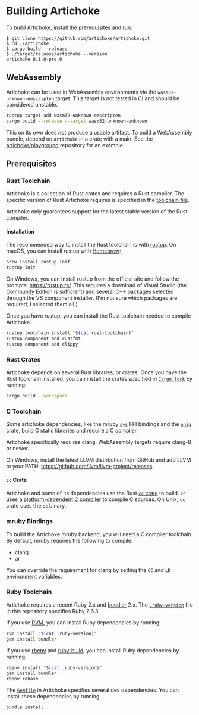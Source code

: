 # Building Artichoke

To build Artichoke, install the [prerequisites](#prerequisites) and run:

```console
$ git clone https://github.com/artichoke/artichoke.git
$ cd ./artichoke
$ cargo build --release
$ ./target/release/artichoke --version
artichoke 0.1.0-pre.0
```

## WebAssembly

Artichoke can be used in WebAssembly environments via the
`wasm32-unknown-emscripten` target. This target is not tested in CI and should
be considered unstable.

```sh
rustup target add wasm32-unknown-emscripten
cargo build --release --target wasm32-unknown-unknown
```

This on its own does not produce a usable artifact. To build a WebAssembly
bundle, depend on `artichoke` in a crate with a main. See the
[artichoke/playground] repository for an example.

## Prerequisites

### Rust Toolchain

Artichoke is a collection of Rust crates and requires a Rust compiler. The
specific version of Rust Artichoke requires is specified in the
[toolchain file](rust-toolchain).

Artichoke only guarantees support for the latest stable version of the Rust
compiler.

#### Installation

The recommended way to install the Rust toolchain is with [rustup]. On macOS,
you can install rustup with [Homebrew]:

```sh
brew install rustup-init
rustup-init
```

On Windows, you can install rustup from the official site and follow the
prompts: <https://rustup.rs/>. This requires a download of Visual Studio (the
[Community Edition][vs-community] is sufficient) and several C++ packages
selected through the VS component installer. (I'm not sure which packages are
required; I selected them all.)

Once you have rustup, you can install the Rust toolchain needed to compile
Artichoke.

```sh
rustup toolchain install "$(cat rust-toolchain)"
rustup component add rustfmt
rustup component add clippy
```

### Rust Crates

Artichoke depends on several Rust libraries, or crates. Once you have the Rust
toolchain installed, you can install the crates specified in
[`Cargo.lock`](Cargo.lock) by running:

```sh
cargo build --workspace
```

### C Toolchain

Some artichoke dependencies, like the mruby [`sys`](artichoke-backend/src/sys)
FFI bindings and the [`onig`] crate, build C static libraries and require a C
compiler.

Artichoke specifically requires clang. WebAssembly targets require clang-8 or
newer.

On Windows, install the latest LLVM distribution from GitHub and add LLVM to
your PATH: <https://github.com/llvm/llvm-project/releases>.

#### `cc` Crate

Artichoke and some of its dependencies use the Rust [`cc` crate] to build. `cc`
uses a [platform-dependent C compiler] to compile C sources. On Unix, `cc` crate
uses the `cc` binary.

### mruby Bindings

To build the Artichoke mruby backend, you will need a C compiler toolchain. By
default, mruby requires the following to compile:

- clang
- ar

You can override the requirement for clang by setting the `CC` and `LD`
environment variables.

### Ruby Toolchain

Artichoke requires a recent Ruby 2.x and [bundler] 2.x. The
[`.ruby-version`](.ruby-version) file in this repository specifies Ruby 2.6.3.

If you use [RVM], you can install Ruby dependencies by running:

```sh
rvm install "$(cat .ruby-version)"
gem install bundler
```

If you use [rbenv] and [ruby-build], you can install Ruby dependencies by
running:

```sh
rbenv install "$(cat .ruby-version)"
gem install bundler
rbenv rehash
```

The [`Gemfile`](Gemfile) in Artichoke specifies several dev dependencies. You
can install these dependencies by running:

```sh
bundle install
```

[artichoke/playground]: https://github.com/artichoke/playground
[rustup]: https://rustup.rs/
[homebrew]: https://docs.brew.sh/Installation
[vs-community]: https://visualstudio.microsoft.com/vs/community/
[`onig`]: https://crates.io/crates/onig
[`cc` crate]: https://crates.io/crates/cc
[platform-dependent c compiler]:
  https://github.com/alexcrichton/cc-rs#compile-time-requirements
[bundler]: https://bundler.io/
[rvm]: https://rvm.io/
[rbenv]: https://github.com/rbenv/rbenv
[ruby-build]: https://github.com/rbenv/ruby-build

